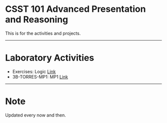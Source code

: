 # **CSST 101 Advanced Presentation and Reasoning**

This is for the activities and projects.



---

# **Laboratory Activities**

*   Exercises: Logic [Link](https://colab.research.google.com/drive/1rZhBhUEVJcn_uc8dpWc_l4U1dPEywcjb?usp=sharing)
*   3B-TORRES-MP1: MP1 [Link](https://colab.research.google.com/drive/1bRVP57ezUIlzdNe3abNBi-okiUohyRy-?usp=sharing)


---


# **Note**
Updated every now and then.
